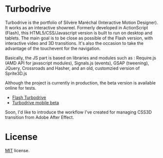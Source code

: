 Turbodrive
==========
Turbodrive is the portfolio of Silvère Maréchal (Interactive Motion Designer). It works as an interactive showreel.
Formerly developed in ActionScript (Flash), this HTML5/CSS/Javascript version is built to run on desktop and tablets. The main goal is to be close as possible of the Flash version, with interactive video and 3D transitions. It's also the occasion to take the advantage of the touchevent for the navigation.

Basically, the JS part is based on libraries and modules such as : Require.js (AMD API for javascript modules), Signals.js (events), GSAP (tweening), JQuery, Crossroads and Hasher, and an old, customzied version of Sprite3D.js

Although the project is currently in production, the beta version is available online for tests.

* [Flash Turbodrive](http://www.turbodrive.tv)
* [Turbodrive mobile beta](http://m.turbodrive.tv)


Soon, I'd like to introduce the workflow I've created for managing CSS3D transition from Adobe After Effect.


License
=======

[MIT](http://en.wikipedia.org/wiki/MIT_License) license.
